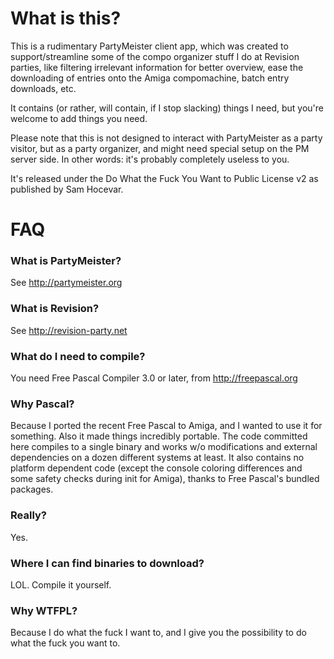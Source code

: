 # What is this?
This is a rudimentary PartyMeister client app, which was created to
support/streamline some of the compo organizer stuff I do at Revision
parties, like filtering irrelevant information for better overview,
ease the downloading of entries onto the Amiga compomachine, batch
entry downloads, etc.

It contains (or rather, will contain, if I stop slacking) things I need,
but you're welcome to add things you need.

Please note that this is not designed to interact with PartyMeister as
a party visitor, but as a party organizer, and might need special setup
on the PM server side. In other words: it's probably completely useless
to you.

It's released under the Do What the Fuck You Want to Public License v2
as published by Sam Hocevar.

# FAQ
### What is PartyMeister?
See http://partymeister.org

### What is Revision?
See http://revision-party.net

### What do I need to compile?
You need Free Pascal Compiler 3.0 or later, from http://freepascal.org

### Why Pascal?
Because I ported the recent Free Pascal to Amiga, and I wanted to use
it for something. Also it made things incredibly portable. The code
committed here compiles to a single binary and works w/o modifications
and external dependencies on a dozen different systems at least. It
also contains no platform dependent code (except the console coloring
differences and some safety checks during init for Amiga), thanks to
Free Pascal's bundled packages.

### Really?
Yes.

### Where I can find binaries to download?
LOL. Compile it yourself.

### Why WTFPL?
Because I do what the fuck I want to, and I give you the possibility
to do what the fuck you want to.
